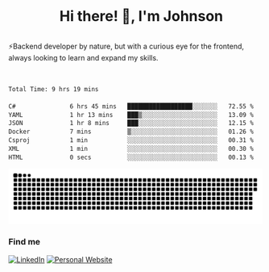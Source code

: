 <div id="user-content-toc">
  <ul align="center">
    <summary><h1 style="display: inline-block">Hi there! 👋, I'm Johnson</h1></summary>
  </ul>
</div>

⚡Backend developer by nature, but with a curious eye for the frontend, always looking to learn and expand my skills.

<br>


<!--START_SECTION:waka-->

```txt
Total Time: 9 hrs 19 mins

C#               6 hrs 45 mins   ██████████████████░░░░░░░   72.55 %
YAML             1 hr 13 mins    ███▒░░░░░░░░░░░░░░░░░░░░░   13.09 %
JSON             1 hr 8 mins     ███░░░░░░░░░░░░░░░░░░░░░░   12.15 %
Docker           7 mins          ▒░░░░░░░░░░░░░░░░░░░░░░░░   01.26 %
Csproj           1 min           ░░░░░░░░░░░░░░░░░░░░░░░░░   00.31 %
XML              1 min           ░░░░░░░░░░░░░░░░░░░░░░░░░   00.30 %
HTML             0 secs          ░░░░░░░░░░░░░░░░░░░░░░░░░   00.13 %
```

<!--END_SECTION:waka-->

<picture>
  <source  srcset="https://github.com/joshwambere/joshwambere/blob/output/github-contribution-grid-snake-dark.svg?palette=github-dark">
  <source  srcset="https://github.com/joshwambere/joshwambere/blob/output/github-contribution-grid-snake.svg">
  <img alt="github contribution grid snake animation" src="https://github.com/joshwambere/joshwambere/blob/output/github-contribution-grid-snake.svg">
</picture>

### Find me
<a href="https://www.linkedin.com/in/dusabe-johnson" target="_blank"><img src="https://img.shields.io/badge/LinkedIn-%230077B5.svg?&style=flat&logo=linkedin&logoColor=white" alt="LinkedIn"></a>
‎‎ [![Personal Website](https://img.shields.io/badge/visit-Johnsonis.me-blue)](https://johnsonis.me/)
